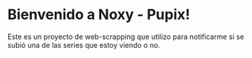 # Bienvenido a Noxy - Pupix!

Este es un proyecto de web-scrapping que utilizo para notificarme si se subió una de las series que estoy viendo o no.


